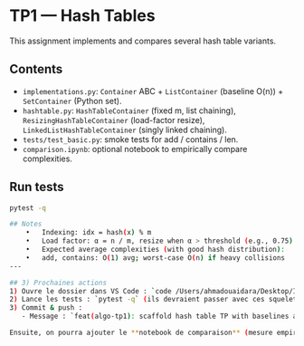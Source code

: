 # TP1 — Hash Tables

This assignment implements and compares several hash table variants.

## Contents
- `implementations.py`: `Container` ABC + `ListContainer` (baseline O(n)) + `SetContainer` (Python set).
- `hashtable.py`: `HashTableContainer` (fixed m, list chaining), `ResizingHashTableContainer` (load-factor resize), `LinkedListHashTableContainer` (singly linked chaining).
- `tests/test_basic.py`: smoke tests for add / contains / len.
- `comparison.ipynb`: optional notebook to empirically compare complexities.

## Run tests
```bash
pytest -q

## Notes
	•	Indexing: idx = hash(x) % m
	•	Load factor: α = n / m, resize when α > threshold (e.g., 0.75)
	•	Expected average complexities (with good hash distribution):
	•	add, contains: O(1) avg; worst-case O(n) if heavy collisions
---

## 3) Prochaines actions
1) Ouvre le dossier dans VS Code : `code /Users/ahmadouaidara/Desktop/IMI\ 2A/cs-tps`.
2) Lance les tests : `pytest -q` (ils devraient passer avec ces squelettes).
3) Commit & push :
   - Message : `feat(algo-tp1): scaffold hash table TP with baselines and tests`

Ensuite, on pourra ajouter le **notebook de comparaison** (mesure empirique des temps d’`add`/`contains` vs `n` et facteur de charge), et rédiger la **section complexités** plus détaillée dans le README.